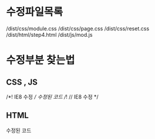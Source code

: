 # 수정파일목록
/dist/css/module.css
/dist/css/page.css
/dist/css/reset.css
/dist/html/step4.html
/dist/js/mod.js


# 수정부분 찾는법
## CSS , JS

/*! IE8 수정 */
수정된 코드
/*! // IE8 수정 */


## HTML

<!-- IE8 수정 -->
수정된 코드
<!-- // IE8 수정 -->